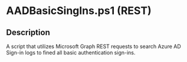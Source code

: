 ﻿# AADBasicSingIns.ps1 (REST)

## Description
A script that utilizes Microsoft Graph REST requests to search Azure AD Sign-in logs to fined all basic authentication sign-ins.
